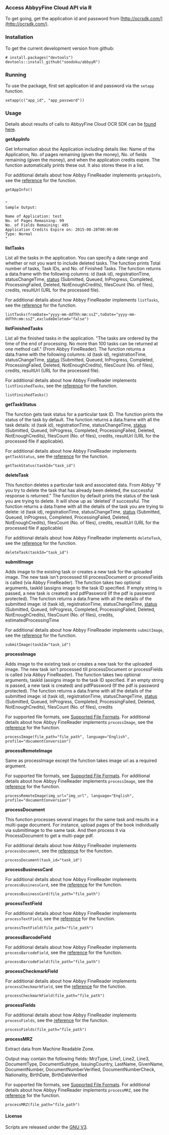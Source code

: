 ### Access AbbyyFine Cloud API via R

To get going, get the application id and password from [http://ocrsdk.com/](http://ocrsdk.com/).

### Installation

To get the current development version from github:

```{r}
# install.packages("devtools")
devtools::install_github("soodoku/abbyyR")

```

### Running
To use the package, first set application id and password via the `setapp` function.

```{r}
setapp(c("app_id", "app_password"))
```

### Usage

Details about results of calls to AbbyyFine Cloud OCR SDK can be [found here](http://ocrsdk.com/documentation/specifications/status-codes/).

**getAppInfo**

Get Information about the Application including details like: Name of the Application, No. of pages remaining (given the money), No. of fields remaining (given the money), and when the application credits expire. The function automatically prints these out. It also stores these in a list.

For additional details about how Abbyy FineReader implements `getAppInfo`, see the [reference](http://ocrsdk.com/documentation/apireference/getApplicationInfo/) for the function.

```{r}
getAppInfo()

 
"
Sample Output:

Name of Application: test
No. of Pages Remaining: 99
No. of Fields Remaining: 495
Application Credits Expire on: 2015-08-28T00:00:00
Type: Normal
"

```

**listTasks**

List all the tasks in the application. You can specify a date range and whether or not you want to include deleted tasks. The function prints Total number of tasks, Task IDs, and No. of Finished Tasks. The function returns a data.frame with the following columns: id (task id), registrationTime, statusChangeTime, [status](http://ocrsdk.com/documentation/specifications/task-statuses/) (Submitted, Queued, InProgress, Completed, ProcessingFailed, Deleted, NotEnoughCredits), filesCount (No. of files), credits, resultUrl (URL for the processed file). 

For additional details about how Abbyy FineReader implements `listTasks`, see the [reference](http://ocrsdk.com/documentation/apireference/listTasks/) for the function.

```{r}
listTasks(fromDate="yyyy-mm-ddThh:mm:ssZ",toDate="yyyy-mm-ddThh:mm:ssZ",excludeDeleted="false")
```

**listFinishedTasks**

List all the finished tasks in the application. "The tasks are ordered by the time of the end of processing. No more than 100 tasks can be returned at one method call." (From Abbyy FineReader). The function returns a data.frame with the following columns: id (task id), registrationTime, statusChangeTime, [status](http://ocrsdk.com/documentation/specifications/task-statuses/) (Submitted, Queued, InProgress, Completed, ProcessingFailed, Deleted, NotEnoughCredits), filesCount (No. of files), credits, resultUrl (URL for the processed file).

For additional details about how Abbyy FineReader implements `listFinishedTasks`, see the [reference](http://ocrsdk.com/documentation/apireference/listFinishedTasks/) for the function.

```{r}
listFinishedTasks()
```

**getTaskStatus**

The function gets task status for a particular task ID. The function prints the status of the task by default. The function returns a data.frame with all the task details: id (task id), registrationTime, statusChangeTime, [status](http://ocrsdk.com/documentation/specifications/task-statuses/) (Submitted, Queued, InProgress, Completed, ProcessingFailed, Deleted, NotEnoughCredits), filesCount (No. of files), credits, resultUrl (URL for the processed file if applicable).


For additional details about how Abbyy FineReader implements `getTaskStatus`, see the [reference](http://ocrsdk.com/documentation/apireference/getTaskStatus/) for the function.

```{r}
getTaskStatus(taskId="task_id")
```

**deleteTask**

This function deletes a particular task and associated data. From Abbyy "If you try to delete the task that has already been deleted, the successful response is returned." The function by default prints the status of the task you are trying to delete. It will show up as 'deleted' if successful. The function returns a data.frame with all the details of the task you are trying to delete: id (task id), registrationTime, statusChangeTime, [status](http://ocrsdk.com/documentation/specifications/task-statuses/) (Submitted, Queued, InProgress, Completed, ProcessingFailed, Deleted, NotEnoughCredits), filesCount (No. of files), credits, resultUrl (URL for the processed file if applicable)

For additional details about how Abbyy FineReader implements `deleteTask`, see the [reference](http://ocrsdk.com/documentation/apireference/deleteTask/) for the function.

```{r}
deleteTask(taskId="task_id")
```

**submitImage**

Adds image to the existing task or creates a new task for the uploaded image. The new task isn't processed till processDocument or processFields is called (via Abbyy FineReader). The function takes two optional arguments, taskId (assigns image to the task ID specified. If empty string is passed, a new task is created) and pdfPassword (If the pdf is password protected). The function returns a data.frame with all the details of the submitted image: id (task id), registrationTime, statusChangeTime, [status](http://ocrsdk.com/documentation/specifications/task-statuses/) (Submitted, Queued, InProgress, Completed, ProcessingFailed, Deleted, NotEnoughCredits), filesCount (No. of files), credits,  estimatedProcessingTime

For additional details about how Abbyy FineReader implements `submitImage`, see the [reference](http://ocrsdk.com/documentation/apireference/submitImage/) for the function.

```{r}
submitImage(taskId="task_id")
```

**processImage**

Adds image to the existing task or creates a new task for the uploaded image. The new task isn't processed till processDocument or processFields is called (via Abbyy FineReader). The function takes two optional arguments, taskId (assigns image to the task ID specified. If an empty string is passed, a new task is created) and pdfPassword (If the pdf is password protected). The function returns a data.frame with all the details of the submitted image: id (task id), registrationTime, statusChangeTime, [status](http://ocrsdk.com/documentation/specifications/task-statuses/) (Submitted, Queued, InProgress, Completed, ProcessingFailed, Deleted, NotEnoughCredits), filesCount (No. of files), credits

For supported file formats, see [Supported File Formats](http://ocrsdk.com/documentation/specifications/image-formats/). For additional details about how Abbyy FineReader implements `processImage`, see the [reference](http://ocrsdk.com/documentation/apireference/processImage/) for the function.

```{r}
processImage(file_path="file_path", language="English", profile="documentConversion")
```

**processRemoteImage**

Same as processImage except the function takes image url as a required argument.

For supported file formats, see [Supported File Formats](http://ocrsdk.com/documentation/specifications/image-formats/). For additional details about how Abbyy FineReader implements `processImage`, see the [reference](http://ocrsdk.com/documentation/apireference/processRemoteImage/) for the function.

```{r}
processRemoteImage(img_url="img_url", language="English", profile="documentConversion")
```

**processDocument**

This function processes several images for the same task and results in a multi-page document. For instance, upload pages of the book individually via submitImage to the same task. And then process it via ProcessDocument to get a multi-page pdf.

For additional details about how Abbyy FineReader implements `processDocument`, see the [reference](http://ocrsdk.com/documentation/apireference/processDocument/) for the function.

```{r}
processDocument(task_id="task_id")
```

**processBusinessCard**

For additional details about how Abbyy FineReader implements `processBusinessCard`, see the [reference](http://ocrsdk.com/documentation/apireference/processBusinessCard/) for the function.

```{r}
processBusinessCard(file_path="file_path")
```


**processTextField**

For additional details about how Abbyy FineReader implements `processTextField`, see the [reference](http://ocrsdk.com/documentation/apireference/processTextField/) for the function.

```{r}
processTextField(file_path="file_path")
```


**processBarcodeField**

For additional details about how Abbyy FineReader implements `processBarcodeField`, see the [reference](http://ocrsdk.com/documentation/apireference/processBarcodeField/) for the function.

```{r}
processBarcodeField(file_path="file_path")
```


**processCheckmarkField**

For additional details about how Abbyy FineReader implements `processCheckmarkField`, see the [reference](http://ocrsdk.com/documentation/apireference/processCheckmarkField/) for the function.

```{r}
processCheckmarkField(file_path="file_path")
```

**processFields**

For additional details about how Abbyy FineReader implements `processFields`, see the [reference](http://ocrsdk.com/documentation/apireference/processFields/) for the function.

```{r}
processFields(file_path="file_path")
```

**processMRZ**

Extract data from Machine Readable Zone.

Output may contain the following fields: MrzType, Line1, Line2, Line3, DocumentType, DocumentSubtype, IssuingCountry, LastName, GivenName, DocumentNumber, DocumentNumberVerified, DocumentNumberCheck, Nationality, BirthDate, BirthDateVerified

For supported file formats, see [Supported File Formats](http://ocrsdk.com/documentation/specifications/image-formats/). For additional details about how Abbyy FineReader implements `processMRZ`, see the [reference](http://ocrsdk.com/documentation/apireference/processMRZ/) for the function.

```{r}
processMRZ(file_path="file_path")
```

#### License
Scripts are released under the [GNU V3](License.md).


